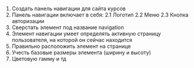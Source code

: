 1. Создать панель навигации для сайта курсов
2. Панель навигации включает в себя: 
    2.1 Логотип
    2.2 Меню
    2.3 Кнопка авторизации
3. Сверстать элемент под название navigation
4. Элемент навигации умеет определять активную страницу пользователя, на которой он сейчас находится
5. Правильно расположить элемент на странице
6. Учесть базовые размеры элемента (ширину и высоту)
7. Цветовую гамму и тд